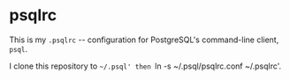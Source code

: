 # psqlrc

This is my `.psqlrc` -- configuration for PostgreSQL's command-line client, `psql`.

I clone this repository to `~/.psql' then `ln -s ~/.psql/psqlrc.conf ~/.psqlrc'.
